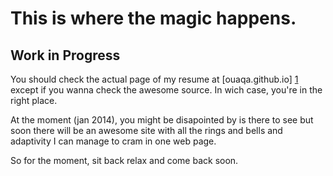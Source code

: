 This is where the magic happens.
=======================================

Work in Progress
-----------------

You should check the actual page of my resume at [ouaqa.github.io] [1] except if you wanna check the awesome source. In wich case, you're in the right place.

At the moment (jan 2014), you might be disapointed by is there to see but soon there will be an awesome site with all the rings and bells and adaptivity I can manage to cram in one web page.


So for the moment, sit back relax and come back soon.



  [1]: http://ouaqa.github.io/resume  "ouaqa.github.io"

